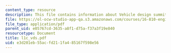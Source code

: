 ```yaml
---
content_type: resource
description: This file contains information about Vehicle design summit.
file: https://ol-ocw-studio-app-qa.s3.amazonaws.com/courses/16-810-engineering-design-and-rapid-prototyping-january-iap-2007/e3d201eb55acfd211fa485167f598e56_l1c_vds.pdf
file_type: application/pdf
parent_uid: e05767cd-3635-a8f1-d75a-f37a3f19e840
resourcetype: Document
title: l1c_vds.pdf
uid: e3d201eb-55ac-fd21-1fa4-85167f598e56
---
```

